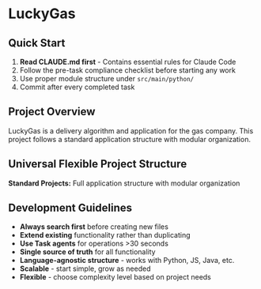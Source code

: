 # LuckyGas

## Quick Start

1. **Read CLAUDE.md first** - Contains essential rules for Claude Code
2. Follow the pre-task compliance checklist before starting any work
3. Use proper module structure under `src/main/python/`
4. Commit after every completed task

## Project Overview

LuckyGas is a delivery algorithm and application for the gas company. This project follows a standard application structure with modular organization.

## Universal Flexible Project Structure

**Standard Projects:** Full application structure with modular organization  

## Development Guidelines

- **Always search first** before creating new files
- **Extend existing** functionality rather than duplicating  
- **Use Task agents** for operations >30 seconds
- **Single source of truth** for all functionality
- **Language-agnostic structure** - works with Python, JS, Java, etc.
- **Scalable** - start simple, grow as needed
- **Flexible** - choose complexity level based on project needs